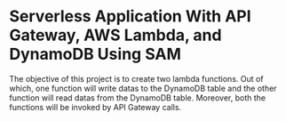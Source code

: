 # Serverless Application With API Gateway, AWS Lambda, and DynamoDB Using SAM

The objective of this project is to create two lambda functions. Out of which, one function will write datas to the DynamoDB table and the other function will read datas from the DynamoDB table. Moreover, both the functions will be invoked by API Gateway calls.
